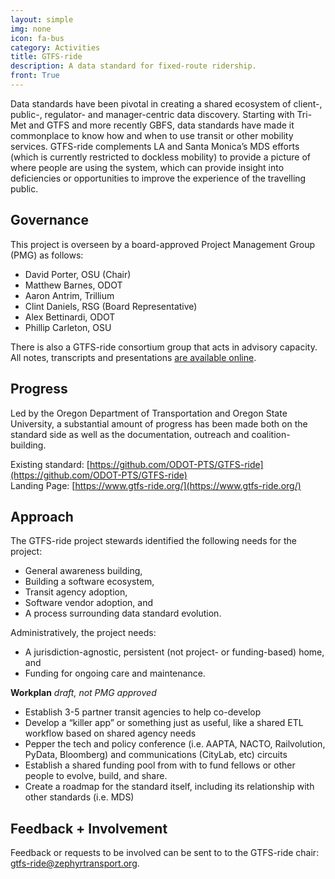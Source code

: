 ```yaml
---
layout: simple
img: none
icon: fa-bus 
category: Activities
title: GTFS-ride
description: A data standard for fixed-route ridership.
front: True
---
```


Data standards have been pivotal in creating a shared ecosystem of client-, public-, regulator- and manager-centric data discovery. Starting with Tri-Met and GTFS and more recently GBFS, data standards have made it commonplace to know how and when to use transit or other mobility services.  GTFS-ride complements LA and Santa Monica’s MDS efforts (which is currently restricted to dockless mobility) to provide a picture of where people are using the system, which can provide insight into deficiencies or opportunities to improve the experience of the travelling public. 

## Governance

This project is overseen by a board-approved Project Management Group (PMG) as follows:

- David Porter, OSU (Chair)  
- Matthew Barnes, ODOT   
- Aaron Antrim, Trillium  
- Clint Daniels, RSG (Board Representative)  
- Alex Bettinardi, ODOT  
- Phillip Carleton, OSU  

There is also a GTFS-ride consortium group that acts in advisory capacity.  All notes, transcripts and presentations [are available online](https://www.gtfs-ride.org/consortium/meetings.html).

## Progress

Led by the Oregon Department of Transportation and Oregon State University, a substantial amount of progress has been made both on the standard side as well as the documentation, outreach and coalition-building.

Existing standard: 	[https://github.com/ODOT-PTS/GTFS-ride](https://github.com/ODOT-PTS/GTFS-ride)  
Landing Page: 	[https://www.gtfs-ride.org/](https://www.gtfs-ride.org/)

## Approach

The GTFS-ride project stewards identified the following needs for the project:

 - General awareness building,   
 - Building a software ecosystem,  
 - Transit agency adoption,  
 - Software vendor adoption, and   
 - A process surrounding data standard evolution.

Administratively, the project needs:

 - A jurisdiction-agnostic, persistent (not project- or funding-based) home, and
 - Funding for ongoing care and maintenance.  


**Workplan**
*draft, not PMG approved*  

 - Establish 3-5 partner transit agencies to help co-develop  
 - Develop a “killer app” or something just as useful, like a shared ETL workflow based on shared agency needs  
 - Pepper the tech and policy conference (i.e. AAPTA, NACTO, Railvolution, PyData, Bloomberg) and communications (CityLab, etc) circuits
 - Establish a shared funding pool from with to fund fellows or other people to evolve, build, and share.   
 - Create a roadmap for the standard itself, including its relationship with other standards (i.e. MDS)  




## Feedback + Involvement

Feedback or requests to be involved can be sent to to the GTFS-ride chair: [gtfs-ride@zephyrtransport.org](mailto://gtfs-ride@zephyrtransport.org).


